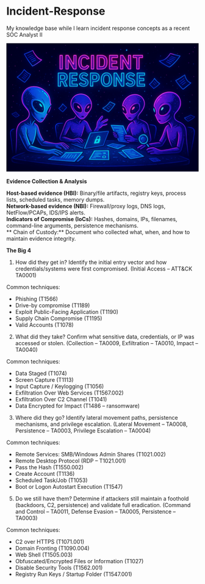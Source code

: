 # Incident-Response

My knowledge base while I learn incident response concepts as a recent SOC Analyst II 

![image alt](https://github.com/dita-cyber/Incident-Response/blob/fadce818d2202695fd9b96f4b82803c3a68a597b/IR.png)

**Evidence Collection & Analysis**

**Host-based evidence (HBI):** Binary/file artifacts, registry keys, process lists, scheduled tasks, memory dumps.<br/>
**Network-based evidence (NBI):** Firewall/proxy logs, DNS logs, NetFlow/PCAPs, IDS/IPS alerts.<br/>
**Indicators of Compromise (IoCs):** Hashes, domains, IPs, filenames, command-line arguments, persistence mechanisms.<br/>
** Chain of Custody:** Document who collected what, when, and how to maintain evidence integrity.<br/>

**The Big 4**
1. How did they get in? Identify the initial entry vector and how credentials/systems were first compromised.
(Initial Access – ATT&CK TA0001)

Common techniques:
- Phishing (T1566)
- Drive-by compromise (T1189)
- Exploit Public-Facing Application (T1190)
- Supply Chain Compromise (T1195)
- Valid Accounts (T1078)

2. What did they take? Confirm what sensitive data, credentials, or IP was accessed or stolen.
(Collection – TA0009, Exfiltration – TA0010, Impact – TA0040)

Common techniques:
- Data Staged (T1074)
- Screen Capture (T1113)
- Input Capture / Keylogging (T1056)
- Exfiltration Over Web Services (T1567.002)
- Exfiltration Over C2 Channel (T1041)
- Data Encrypted for Impact (T1486 – ransomware)

3. Where did they go? Identify lateral movement paths, persistence mechanisms, and privilege escalation.
(Lateral Movement – TA0008, Persistence – TA0003, Privilege Escalation – TA0004)

Common techniques:
- Remote Services: SMB/Windows Admin Shares (T1021.002)
- Remote Desktop Protocol (RDP – T1021.001)
- Pass the Hash (T1550.002)
- Create Account (T1136)
- Scheduled Task/Job (T1053)
- Boot or Logon Autostart Execution (T1547)

5. Do we still have them? Determine if attackers still maintain a foothold (backdoors, C2, persistence) and validate full eradication.
(Command and Control – TA0011, Defense Evasion – TA0005, Persistence – TA0003)

Common techniques:
- C2 over HTTPS (T1071.001)
- Domain Fronting (T1090.004)
- Web Shell (T1505.003)
- Obfuscated/Encrypted Files or Information (T1027)
- Disable Security Tools (T1562.001)
- Registry Run Keys / Startup Folder (T1547.001)

